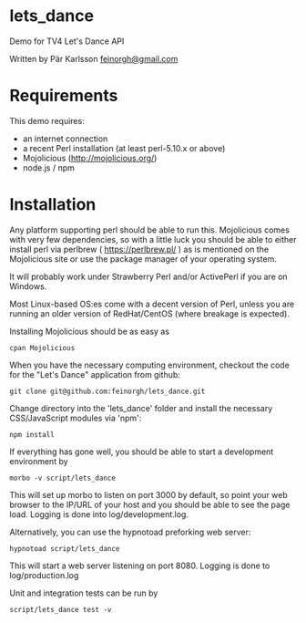 # lets_dance
Demo for TV4 Let's Dance API

Written by Pär Karlsson <feinorgh@gmail.com>

# Requirements

This demo requires:
* an internet connection
* a recent Perl installation (at least perl-5.10.x or above)
* Mojolicious (http://mojolicious.org/)
* node.js / npm

# Installation

Any platform supporting perl should be able to run this. Mojolicious comes
with very few dependencies, so with a little luck you should be able to
either install perl via perlbrew ( https://perlbrew.pl/ ) as is mentioned
on the Mojolicious site or use the package manager of your operating system.

It will probably work under Strawberry Perl and/or ActivePerl if you are on
Windows.

Most Linux-based OS:es come with a decent version of Perl, unless you are
running an older version of RedHat/CentOS (where breakage is expected).

Installing Mojolicious should be as easy as

```
cpan Mojolicious
```

When you have the necessary computing environment, checkout the code for
the "Let's Dance" application from github:

```
git clone git@github.com:feinorgh/lets_dance.git
```

Change directory into the 'lets_dance' folder and install the necessary
CSS/JavaScript modules via 'npm':

```
npm install
```

If everything has gone well, you should be able to start a development
environment by

```
morbo -v script/lets_dance
```

This will set up morbo to listen on port 3000 by default, so point your
web browser to the IP/URL of your host and you should be able to see
the page load. Logging is done into log/development.log.

Alternatively, you can use the hypnotoad preforking web server:

```
hypnotoad script/lets_dance
```

This will start a web server listening on port 8080. Logging is done to
log/production.log

Unit and integration tests can be run by

```
script/lets_dance test -v
```
